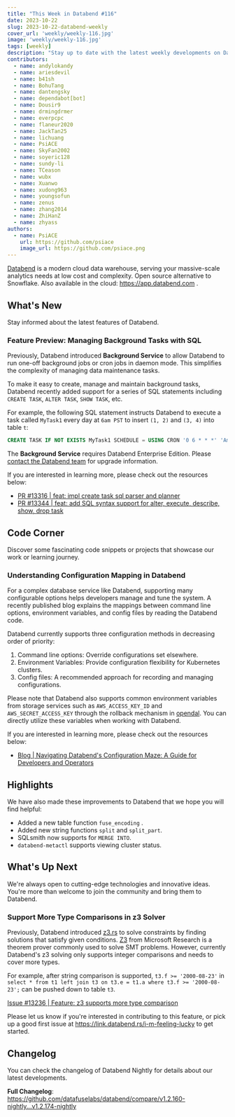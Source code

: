 ```yaml
---
title: "This Week in Databend #116"
date: 2023-10-22
slug: 2023-10-22-databend-weekly
cover_url: 'weekly/weekly-116.jpg'
image: 'weekly/weekly-116.jpg'
tags: [weekly]
description: "Stay up to date with the latest weekly developments on Databend!"
contributors:
  - name: andylokandy
  - name: ariesdevil
  - name: b41sh
  - name: BohuTang
  - name: dantengsky
  - name: dependabot[bot]
  - name: Dousir9
  - name: drmingdrmer
  - name: everpcpc
  - name: flaneur2020
  - name: JackTan25
  - name: lichuang
  - name: PsiACE
  - name: SkyFan2002
  - name: soyeric128
  - name: sundy-li
  - name: TCeason
  - name: wubx
  - name: Xuanwo
  - name: xudong963
  - name: youngsofun
  - name: zenus
  - name: zhang2014
  - name: ZhiHanZ
  - name: zhyass
authors:
  - name: PsiACE
    url: https://github.com/psiace
    image_url: https://github.com/psiace.png
---
```


[Databend](https://github.com/datafuselabs/databend) is a modern cloud data warehouse, serving your massive-scale analytics needs at low cost and complexity. Open source alternative to Snowflake. Also available in the cloud: <https://app.databend.com> .

## What's New

Stay informed about the latest features of Databend.

### Feature Preview: Managing Background Tasks with SQL

Previously, Databend introduced **Background Service** to allow Databend to run one-off background jobs or cron jobs in daemon mode. This simplifies the complexity of managing data maintenance tasks.

To make it easy to create, manage and maintain background tasks, Databend recently added support for a series of SQL statements including `CREATE TASK`, `ALTER TASK`, `SHOW TASK`, etc.

For example, the following SQL statement instructs Databend to execute a task called `MyTask1` every day at `6am PST` to insert `(1, 2)` and `(3, 4)` into table `t`:

```sql
CREATE TASK IF NOT EXISTS MyTask1 SCHEDULE = USING CRON '0 6 * * *' 'America/Los_Angeles' COMMENT = 'serverless + cron' AS insert into t (c1, c2) values (1, 2), (3, 4) 
```

The **Background Service** requires Databend Enterprise Edition. Please [contact the Databend team](https://www.databend.com/contact-us) for upgrade information.

If you are interested in learning more, please check out the resources below:

- [PR #13316 | feat: impl create task sql parser and planner](https://github.com/datafuselabs/databend/pull/13316)
- [PR #13344 | feat: add SQL syntax support for alter, execute, describe, show, drop task](https://github.com/datafuselabs/databend/pull/13344)

## Code Corner

Discover some fascinating code snippets or projects that showcase our work or learning journey.

### Understanding Configuration Mapping in Databend

For a complex database service like Databend, supporting many configurable options helps developers manage and tune the system. A recently published blog explains the mappings between command line options, environment variables, and config files by reading the Databend code.

Databend currently supports three configuration methods in decreasing order of priority:

1. Command line options: Override configurations set elsewhere.
2. Environment Variables: Provide configuration flexibility for Kubernetes clusters.
3. Config files: A recommended approach for recording and managing configurations.

Please note that Databend also supports common environment variables from storage services such as `AWS_ACCESS_KEY_ID` and `AWS_SECRET_ACCESS_KEY` through the rollback mechanism in [opendal](https://github.com/apache/incubator-opendal). You can directly utilize these variables when working with Databend.

If you are interested in learning more, please check out the resources below:

- [Blog | Navigating Databend's Configuration Maze: A Guide for Developers and Operators](https://databend.rs/blog/2023-10-18-databend-configuration-guide)

## Highlights

We have also made these improvements to Databend that we hope you will find helpful:

- Added a new table function `fuse_encoding` .
- Added new string functions `split` and `split_part`.
- SQLsmith now supports for `MERGE INTO`.
- `databend-metactl` supports viewing cluster status.

## What's Up Next

We're always open to cutting-edge technologies and innovative ideas. You're more than welcome to join the community and bring them to Databend.

### Support More Type Comparisons in z3 Solver

Previously, Databend introduced [z3.rs](https://github.com/prove-rs/z3.rs) to solve constraints by finding solutions that satisfy given conditions. [Z3](https://github.com/Z3Prover/z3) from Microsoft Research is a theorem prover commonly used to solve SMT problems. However, currently Databend's z3 solving only supports integer comparisons and needs to cover more types.

For example, after string comparison is supported, `t3.f >= '2000-08-23'` in `select * from t1 left join t3 on t3.e = t1.a where t3.f >= '2000-08-23';` can be pushed down to table `t3`.

[Issue #13236 | Feature: z3 supports more type comparison](https://github.com/datafuselabs/databend/issues/13236)

Please let us know if you're interested in contributing to this feature, or pick up a good first issue at <https://link.databend.rs/i-m-feeling-lucky> to get started.

## Changelog

You can check the changelog of Databend Nightly for details about our latest developments.

**Full Changelog**: <https://github.com/datafuselabs/databend/compare/v1.2.160-nightly...v1.2.174-nightly>

